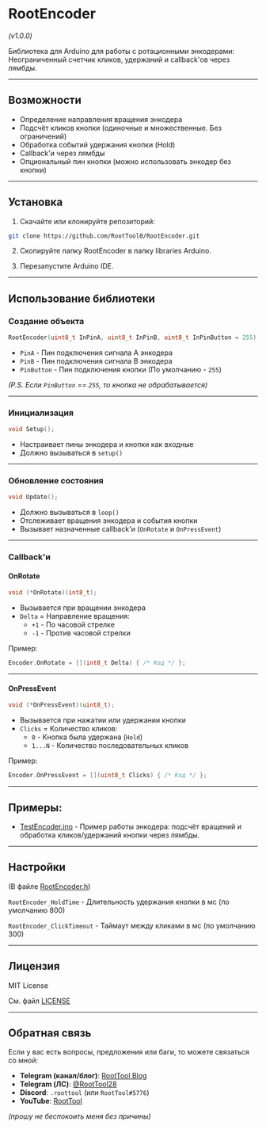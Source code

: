 # RootEncoder
_(v1.0.0)_

Библиотека для Arduino для работы с ротационными энкодерами: Неограниченный счетчик кликов, удержаний и callback'ов через лямбды.

---

## Возможности

* Определение направления вращения энкодера
* Подсчёт кликов кнопки (одиночные и множественные. Без ограничений)
* Обработка событий удержания кнопки (Hold)
* Callback'и через лямбды
* Опциональный пин кнопки (можно использовать энкодер без кнопки)

---

## Установка

1. Скачайте или клонируйте репозиторий:

```bash
git clone https://github.com/RootTool0/RootEncoder.git
```

2. Скопируйте папку RootEncoder в папку libraries Arduino.

3. Перезапустите Arduino IDE.

--- 

## Использование библиотеки

### Создание объекта

```cpp
RootEncoder(uint8_t InPinA, uint8_t InPinB, uint8_t InPinButton = 255);
```

* `PinA` - Пин подключения сигнала A энкодера
* `PinB` - Пин подключения сигнала B энкодера
* `PinButton` - Пин подключения кнопки (По умолчанию - `255`)

_(P.S. Если `PinButton` == `255`, то кнопка не обрабатывается)_

---

### Инициализация

```cpp
void Setup();
```

* Настраивает пины энкодера и кнопки как входные
* Должно вызываться в `setup()`

---

### Обновление состояния

```cpp
void Update();
```

* Должно вызываться в `loop()`
* Отслеживает вращения энкодера и события кнопки
* Вызывает назначенные callback'и (`OnRotate` и `OnPressEvent`)

---

### Callback'и


#### OnRotate

```cpp
void (*OnRotate)(int8_t);
```

* Вызывается при вращении энкодера
* `Delta` = Направление вращения:
  * `+1` - По часовой стрелке
  * `-1` - Против часовой стрелки

Пример:

```cpp
Encoder.OnRotate = [](int8_t Delta) { /* Код */ };
```

---

#### OnPressEvent

```cpp
void (*OnPressEvent)(uint8_t);
```

* Вызывается при нажатии или удержании кнопки
* `Clicks` = Количество кликов:
  * `0` - Кнопка была удержана (`Hold`)
  * `1...N` - Количество последовательных кликов

Пример:

```cpp
Encoder.OnPressEvent = [](uint8_t Clicks) { /* Код */ };
```

---

## Примеры:

- [TestEncoder.ino](examples%2FTestEncoder%2FTestEncoder.ino) - Пример работы энкодера: подсчёт вращений и обработка кликов/удержаний кнопки через лямбды.

---

## Настройки 
(В файле [RootEncoder.h](RootEncoder.h))

`RootEncoder_HoldTime` - Длительность удержания кнопки в мс (по умолчанию 800)

`RootEncoder_ClickTimeout` - Таймаут между кликами в мс (по умолчанию 300)

---

## Лицензия

MIT License

См. файл [LICENSE](LICENSE)

---

## Обратная связь

Если у вас есть вопросы, предложения или баги, то можете связаться со мной:

- **Telegram (канал/блог)**: [RootTool Blog](https://t.me/RootToolBlog)
- **Telegram (ЛС)**: [@RootTool28](https://t.me/RootTool28)
- **Discord**: `.roottool` (или `RootTool#5776`)
- **YouTube**: [RootTool](https://www.youtube.com/@RTEdits0)

_(прошу не беспокоить меня без причины)_
